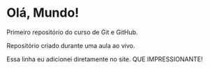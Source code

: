 # Olá, Mundo!
 Primeiro repositório do curso de Git e GitHub.

 Repositório criado durante uma aula ao vivo.

Essa linha eu adicionei diretamente no site. QUE IMPRESSIONANTE!
